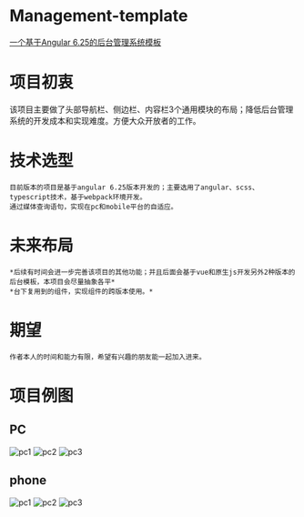 <!--
 * @Description: TODO 
 * @Author: zb
 * @Date: 2019-10-28 00:22:42
 * @LastEditors: zb
 * @LastEditTime: 2019-10-28 00:25:26
 -->
# Management-template

<a href="https://shellchang.github.io/management-template/index.html" target="_blank">一个基于Angular 6.25的后台管理系统模板</a>

# 项目初衷
  该项目主要做了头部导航栏、侧边栏、内容栏3个通用模块的布局；降低后台管理系统的开发成本和实现难度。方便大众开放者的工作。
  
# 技术选型
    目前版本的项目是基于angular 6.25版本开发的；主要选用了angular、scss、typescript技术，基于webpack环境开发。
    通过媒体查询语句，实现在pc和mobile平台的自适应。
# 未来布局
    *后续有时间会进一步完善该项目的其他功能；并且后面会基于vue和原生js开发另外2种版本的后台模板，本项目会尽量抽象各平*
    *台下复用到的组件，实现组件的跨版本使用。*
# 期望
    作者本人的时间和能力有限，希望有兴趣的朋友能一起加入进来。

# 项目例图
## PC
![pc1](assets/demo/6.png)
![pc2](assets/demo/5.png)
![pc3](assets/demo/4.png)
## phone
![pc1](assets/demo/2.png)
![pc2](assets/demo/1.png)
![pc3](assets/demo/3.png)

